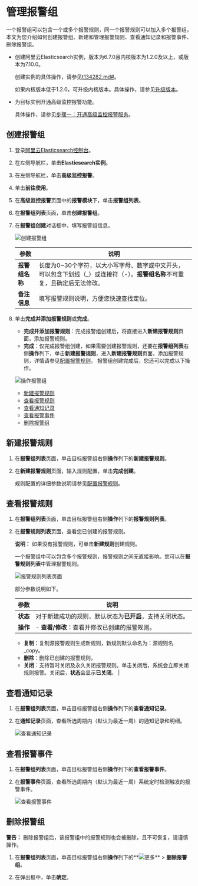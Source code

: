 # 管理报警组

一个报警组可以包含一个或多个报警规则，同一个报警规则可以加入多个报警组。本文为您介绍如何创建报警组、新建和管理报警规则、查看通知记录和报警事件、删除报警组。

-   创建阿里云Elasticsearch实例，版本为6.7.0且内核版本为1.2.0及以上，或版本为7.10.0。

    创建实例的具体操作，请参见[t134282.md\#](/cn.zh-CN/Elasticsearch/实例管理/创建阿里云Elasticsearch实例.md)。

    如果内核版本低于1.2.0，可升级内核版本。具体操作，请参见[升级版本](/cn.zh-CN/Elasticsearch/版本升级/升级版本.md)。

-   为目标实例开通高级监控报警功能。

    具体操作，请参见[步骤一：开通高级监控报警服务](/cn.zh-CN/高级监控报警/快速开始.md)。


## 创建报警组

1.  登录[阿里云Elasticsearch控制台](https://elasticsearch.console.aliyun.com/#/home)。

2.  在左侧导航栏，单击**Elasticsearch实例**。

3.  在左侧导航栏，单击**高级监控报警**。

4.  单击**前往使用**。

5.  在**高级监控报警**页面中的**报警模块**下，单击**报警组列表**。

6.  在**报警组列表**页面，单击**创建报警组**。

7.  在**报警组创建**对话框中，填写报警组信息。

    ![创建报警组](https://static-aliyun-doc.oss-accelerate.aliyuncs.com/assets/img/zh-CN/8838935951/p132293.png)

    |参数|说明|
    |--|--|
    |**报警组名称**|长度为0~30个字符，以大小写字母、数字或中文开头，可以包含下划线（\_）或连接符（-）。**报警组名称**不可重复，且确定后无法修改。|
    |**备注信息**|填写报警规则说明，方便您快速查找定位。|

8.  单击**完成并添加报警规则**或**完成**。

    -   **完成并添加报警规则**：完成报警组创建后，将直接进入**新建报警规则**页面，添加报警规则。
    -   **完成**：仅完成报警组创建，如果需要创建报警规则，还要在**报警组列表**右侧**操作**列下，单击**新建报警规则**，进入**新建报警规则**页面，添加报警规则，详情请参见[配置报警规则](/cn.zh-CN/高级监控报警/报警组和报警规则/配置报警规则.md)。
    报警组创建完成后，您还可以完成以下操作。

    ![操作报警组](https://static-aliyun-doc.oss-accelerate.aliyuncs.com/assets/img/zh-CN/8838935951/p133167.png)

    -   [新建报警规则](#section_ism_gmn_dga)
    -   [查看报警规则](#section_jx8_hed_hgz)
    -   [查看通知记录](#section_1oe_8tp_4fb)
    -   [查看报警事件](#section_v38_jy1_uwt)
    -   [删除报警组](#section_kh0_g0r_4ii)

## 新建报警规则

1.  在**报警组列表**页面，单击目标报警组右侧**操作**列下的**新建报警规则**。

2.  在**新建报警规则**页面，输入规则配置，单击**完成创建**。

    规则配置的详细参数说明请参见[配置报警规则](/cn.zh-CN/高级监控报警/报警组和报警规则/配置报警规则.md)。


## 查看报警规则

1.  在**报警组列表**页面，单击目标报警组右侧**操作**列下的**报警规则列表**。

2.  在**报警规则列表**页面，查看您已创建的报警规则。

    **说明：** 如果没有报警规则，可单击**新建规则**创建规则。

    一个报警组中可以包含多个报警规则，报警规则之间无直接影响。您可以在**报警规则列表**中管理报警规则。

    ![报警规则列表页面](https://static-aliyun-doc.oss-accelerate.aliyuncs.com/assets/img/zh-CN/8838935951/p132418.png)

    部分参数说明如下。

    |参数|说明|
    |--|--|
    |**状态**|对于新建成功的规则，默认状态为**已开启**，支持关闭状态。|
    |**操作**|    -   **查看/修改**：查看并修改已创建的报警规则。
    -   **复制**：复制源报警规则生成新规则，新规则默认命名为：源规则名\_copy。
    -   **删除**：删除已创建的报警规则。
    -   **关闭**：支持暂时关闭及永久关闭报警规则。单击关闭后，系统会立即关闭规则报警。关闭后，**状态**会显示**已关闭**。 |


## 查看通知记录

1.  在**报警组列表**页面，单击目标报警组右侧**操作**列下的**查看通知记录**。

2.  在**通知记录**页面，查看所选周期内（默认为最近一周）的通知记录和明细。

    ![查看通知记录](https://static-aliyun-doc.oss-accelerate.aliyuncs.com/assets/img/zh-CN/8838935951/p132331.png)


## 查看报警事件

1.  在**报警组列表**页面，单击目标报警组右侧**操作**列下的**查看报警事件**。

2.  在**报警事件**页面，查看所选周期内（默认为最近一周）系统定时检测触发的报警事件。

    ![查看报警事件](https://static-aliyun-doc.oss-accelerate.aliyuncs.com/assets/img/zh-CN/9838935951/p132332.png)


## 删除报警组

**警告：** 删除报警组后，该报警组中的报警规则也会被删除，且不可恢复，请谨慎操作。

1.  在**报警组列表**页面，单击目标报警组右侧**操作**列下的**![更多](https://static-aliyun-doc.oss-accelerate.aliyuncs.com/assets/img/zh-CN/9838935951/p132854.png)** \> **删除报警组**。

2.  在弹出框中，单击**确定**。


